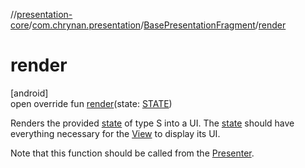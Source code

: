 //[presentation-core](../../../index.md)/[com.chrynan.presentation](../index.md)/[BasePresentationFragment](index.md)/[render](render.md)

# render

[android]\
open override fun [render](render.md)(state: [STATE](index.md))

Renders the provided [state](render.md) of type S into a UI. The [state](render.md) should have everything necessary for the [View](../../../../presentation-core/presentation-core/com.chrynan.presentation/-view/index.md) to display its UI.

Note that this function should be called from the [Presenter](../../../../presentation-core/presentation-core/com.chrynan.presentation/-presenter/index.md).
